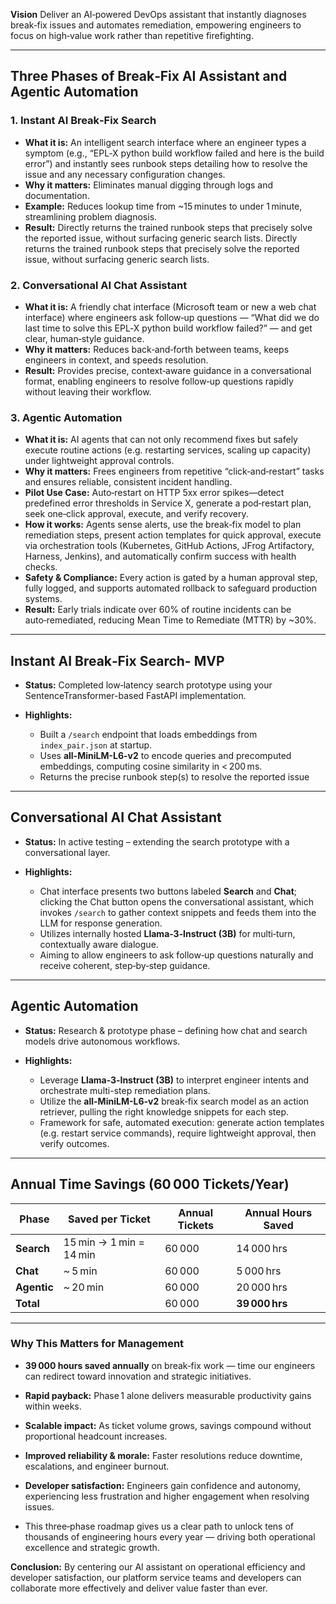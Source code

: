 **Vision**  Deliver an AI‑powered DevOps assistant that instantly diagnoses break‑fix issues and automates remediation, empowering engineers to focus on high‑value work rather than repetitive firefighting.

---

## Three Phases of Break‑Fix AI Assistant and Agentic Automation

### 1. Instant AI Break‑Fix Search

* **What it is:** An intelligent search interface where an engineer types a symptom (e.g., “EPL‑X python build workflow failed and here is the build error”) and instantly sees runbook steps detailing how to resolve the issue and any necessary configuration changes.
* **Why it matters:** Eliminates manual digging through logs and documentation.
* **Example:** Reduces lookup time from \~15 minutes to under 1 minute, streamlining problem diagnosis.
* **Result:** Directly returns the trained runbook steps that precisely solve the reported issue, without surfacing generic search lists.
  Directly returns the trained runbook steps that precisely solve the reported issue, without surfacing generic search lists.

### 2. Conversational AI Chat Assistant

* **What it is:** A friendly chat interface (Microsoft team or new a web chat interface) where engineers ask follow‑up questions — “What did we do last time to solve this EPL‑X python build workflow failed?” — and get clear, human‑style guidance.
* **Why it matters:** Reduces back‑and‑forth between teams, keeps engineers in context, and speeds resolution.
* **Result:** Provides precise, context‑aware guidance in a conversational format, enabling engineers to resolve follow‑up questions rapidly without leaving their workflow.

### 3. Agentic Automation

* **What it is:** AI agents that can not only recommend fixes but safely execute routine actions (e.g. restarting services, scaling up capacity) under lightweight approval controls.
* **Why it matters:** Frees engineers from repetitive “click‑and‑restart” tasks and ensures reliable, consistent incident handling.
* **Pilot Use Case:** Auto‑restart on HTTP 5xx error spikes—detect predefined error thresholds in Service X, generate a pod‑restart plan, seek one‑click approval, execute, and verify recovery.
* **How it works:** Agents sense alerts, use the break‑fix model to plan remediation steps, present action templates for quick approval, execute via orchestration tools (Kubernetes, GitHub Actions, JFrog Artifactory, Harness, Jenkins), and automatically confirm success with health checks.
* **Safety & Compliance:** Every action is gated by a human approval step, fully logged, and supports automated rollback to safeguard production systems.
* **Result:** Early trials indicate over 60% of routine incidents can be auto‑remediated, reducing Mean Time to Remediate (MTTR) by \~30%.

---

## Instant AI Break‑Fix Search- MVP

* **Status:** Completed low‑latency search prototype using your SentenceTransformer-based FastAPI implementation.
* **Highlights:**

  * Built a `/search` endpoint that loads embeddings from `index_pair.json` at startup.
  * Uses **all-MiniLM-L6-v2** to encode queries and precomputed embeddings, computing cosine similarity in < 200 ms.
  * Returns the precise runbook step(s) to resolve the reported issue

---

## Conversational AI Chat Assistant

* **Status:** In active testing – extending the search prototype with a conversational layer.
* **Highlights:**

  * Chat interface presents two buttons labeled **Search** and **Chat**; clicking the Chat button opens the conversational assistant, which invokes `/search` to gather context snippets and feeds them into the LLM for response generation.
  * Utilizes internally hosted **Llama‑3‑Instruct (3B)** for multi‑turn, contextually aware dialogue.
  * Aiming to allow engineers to ask follow‑up questions naturally and receive coherent, step‑by‑step guidance.

---

## Agentic Automation

* **Status:** Research & prototype phase – defining how chat and search models drive autonomous workflows.
* **Highlights:**

  * Leverage **Llama‑3‑Instruct (3B)** to interpret engineer intents and orchestrate multi-step remediation plans.
  * Utilize the **all-MiniLM-L6-v2** break‑fix search model as an action retriever, pulling the right knowledge snippets for each step.
  * Framework for safe, automated execution: generate action templates (e.g. restart service commands), require lightweight approval, then verify outcomes.

---

## Annual Time Savings (60 000 Tickets/Year)

| Phase       | Saved per Ticket        | Annual Tickets | Annual Hours Saved |
| ----------- | ----------------------- | -------------- | ------------------ |
| **Search**  | 15 min → 1 min = 14 min | 60 000         | 14 000 hrs         |
| **Chat**    | \~ 5 min                | 60 000         | 5 000 hrs          |
| **Agentic** | \~ 20 min               | 60 000         | 20 000 hrs         |
| **Total**   |                         | 60 000         | **39 000 hrs**     |

---

### Why This Matters for Management

* **39 000 hours saved annually** on break‑fix work — time our engineers can redirect toward innovation and strategic initiatives.

* **Rapid payback:** Phase 1 alone delivers measurable productivity gains within weeks.

* **Scalable impact:** As ticket volume grows, savings compound without proportional headcount increases.

* **Improved reliability & morale:** Faster resolutions reduce downtime, escalations, and engineer burnout.

* **Developer satisfaction:** Engineers gain confidence and autonomy, experiencing less frustration and higher engagement when resolving issues.

* This three‑phase roadmap gives us a clear path to unlock tens of thousands of engineering hours every year — driving both operational excellence and strategic growth.

**Conclusion:** By centering our AI assistant on operational efficiency and developer satisfaction, our platform service teams and developers can collaborate more effectively and deliver value faster than ever.
